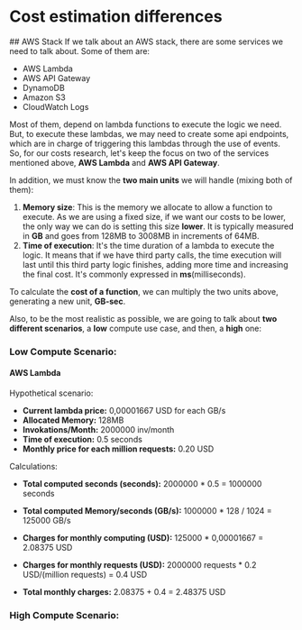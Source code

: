 # Cost estimation differences
## AWS Stack
If we talk about an AWS stack, there are some services we need to talk about. Some of them are:
- AWS Lambda
- AWS API Gateway
- DynamoDB
- Amazon S3
- CloudWatch Logs

Most of them, depend on lambda functions to execute the logic we need. But, to execute these lambdas, we may need to create some api endpoints, which are in charge of triggering this lambdas through the use of events. So, for our costs research, let's keep the focus on two of the services mentioned above, **AWS Lambda** and **AWS API Gateway**.

In addition, we must know the **two main units** we will handle (mixing both of them):

1. **Memory size**: This is the memory we allocate to allow a function to execute. As we are using a fixed size, if we want our costs to be lower, the only way we can do is setting this size **lower**. It is typically measured in **GB** and goes from 128MB to 3008MB in increments of 64MB.
2. **Time of execution**: It's the time duration of a lambda to execute the logic. It means that if we have third party calls, the time execution will last until this third party logic finishes, adding more time and increasing the final cost. It's commonly expressed in **ms**(milliseconds).

To calculate the **cost of a function**, we can multiply the two units above, generating a new unit, **GB-sec**.

Also, to be the most realistic as possible, we are going to talk about **two different scenarios**, a **low** compute use case, and then, a **high** one:

### Low Compute Scenario:
#### AWS Lambda

Hypothetical scenario:
- **Current lambda price:** 0,00001667 USD for each GB/s
- **Allocated Memory:** 128MB
- **Invokations/Month:** 2000000 inv/month
- **Time of execution:** 0.5 seconds
- **Monthly price for each million requests:** 0.20 USD

Calculations:
- **Total computed seconds (seconds):** 2000000 * 0.5 = 1000000 seconds
- **Total computed Memory/seconds (GB/s):** 1000000 * 128 / 1024 = 125000 GB/s

- **Charges for monthly computing (USD):** 125000 * 0,00001667 = 2.08375 USD
- **Charges for monthly requests (USD):** 2000000 requests * 0.2 USD/(million requests) = 0.4 USD

- **Total monthly charges:** 2.08375 + 0.4 = 2.48375 USD

### High Compute Scenario:
